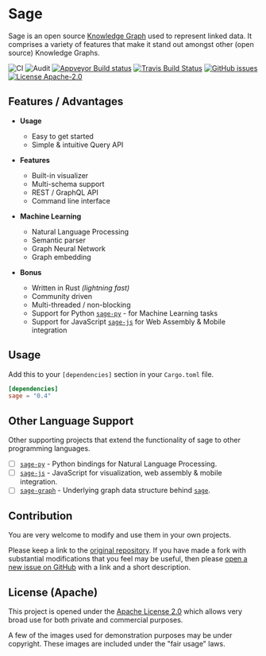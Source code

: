 <!--
 Copyright 2023 Victor I. Afolabi

 Licensed under the Apache License, Version 2.0 (the "License");
 you may not use this file except in compliance with the License.
 You may obtain a copy of the License at

     http://www.apache.org/licenses/LICENSE-2.0

 Unless required by applicable law or agreed to in writing, software
 distributed under the License is distributed on an "AS IS" BASIS,
 WITHOUT WARRANTIES OR CONDITIONS OF ANY KIND, either express or implied.
 See the License for the specific language governing permissions and
 limitations under the License.
-->

# Sage

Sage is an open source [Knowledge Graph] used to represent linked data.
It comprises a variety of features that make it stand out amongst other
(open source) Knowledge Graphs.

[Knowledge Graph]: https://en.wikipedia.org/wiki/Knowledge_Graph

<!-- Badges -->
![CI](https://github.com/victor-iyi/sage/workflows/CI/badge.svg)
![Audit](https://github.com/victor-iyi/sage/workflows/Audit/badge.svg)
[![Appveyor Build status](https://ci.appveyor.com/api/projects/status/s09dbkyaifxhh9s2?svg=true)](https://ci.appveyor.com/project/victor-iyi/sage)
[![Travis Build Status](https://app.travis-ci.com/victor-iyi/sage.svg?branch=master)](https://app.travis-ci.com/victor-iyi/sage)
[![GitHub issues](https://img.shields.io/github/issues/victor-iyi/sage)](https://github.com/victor-iyi/sage/issues)
[![License Apache-2.0](https://img.shields.io/badge/License-Apache%202.0-blue.svg)](./LICENSE)

## Features / Advantages

- **Usage**
  - Easy to get started
  - Simple & intuitive Query API

- **Features**
  - Built-in visualizer
  - Multi-schema support
  - REST / GraphQL API
  - Command line interface

- **Machine Learning**
  - Natural Language Processing
  - Semantic parser
  - Graph Neural Network
  - Graph embedding

- **Bonus**
  - Written in Rust *(lightning fast)*
  - Community driven
  - Multi-threaded / non-blocking
  - Support for Python [`sage-py`] - for Machine Learning tasks
  - Support for JavaScript [`sage-js`] for Web Assembly &amp; Mobile integration

## Usage

Add this to your `[dependencies]` section in your `Cargo.toml` file.

```toml
[dependencies]
sage = "0.4"
```

## Other Language Support

Other supporting projects that extend the functionality of sage to other programming
languages.

- [ ] [`sage-py`] - Python bindings for Natural Language Processing.
- [ ] [`sage-js`] - JavaScript for visualization, web assembly &amp; mobile integration.
- [ ] [`sage-graph`] - Underlying graph data structure behind [`sage`].

[`sage`]: https://github.com/victor-iyi/sage
[`sage-py`]: https://github.com/victor-iyi/sage-py
[`sage-js`]: https://github.com/victor-iyi/sage-js
[`sage-graph`]: https://github.com/victor-iyi/sage-graph

## Contribution

You are very welcome to modify and use them in your own projects.

Please keep a link to the [original repository](https://github.com/victor-iyi/sage).
If you have made a fork with substantial modifications that you feel may be useful,
then please [open a new issue on GitHub](https://github.com/victor-iyi/sage/issues)
with a link and a short description.

## License (Apache)

This project is opened under the [Apache License 2.0](./LICENSE) which allows very
broad use for both private and commercial purposes.

A few of the images used for demonstration purposes may be under copyright.
These images are included under the "fair usage" laws.
